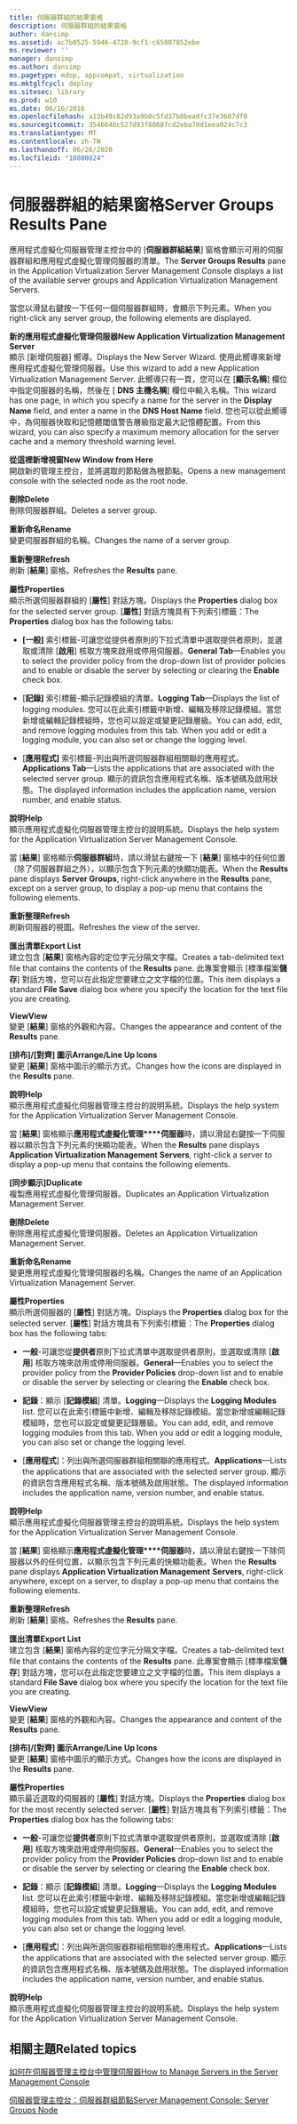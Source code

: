```yaml
---
title: 伺服器群組的結果窗格
description: 伺服器群組的結果窗格
author: dansimp
ms.assetid: ac7b0525-5946-4728-9cf1-c65007852ebe
ms.reviewer: ''
manager: dansimp
ms.author: dansimp
ms.pagetype: mdop, appcompat, virtualization
ms.mktglfcycl: deploy
ms.sitesec: library
ms.prod: w10
ms.date: 06/16/2016
ms.openlocfilehash: a13b49c82d93a9b0c5fd37b0beadfc37e3607df0
ms.sourcegitcommit: 354664bc527d93f80687cd2eba70d1eea024c7c3
ms.translationtype: MT
ms.contentlocale: zh-TW
ms.lasthandoff: 06/26/2020
ms.locfileid: "10800824"
---
```

# <span data-ttu-id="f669e-103">伺服器群組的結果窗格</span><span class="sxs-lookup"><span data-stu-id="f669e-103">Server Groups Results Pane</span></span>


<span data-ttu-id="f669e-104">應用程式虛擬化伺服器管理主控台中的 [**伺服器群組結果**] 窗格會顯示可用的伺服器群組和應用程式虛擬化管理伺服器的清單。</span><span class="sxs-lookup"><span data-stu-id="f669e-104">The **Server Groups Results** pane in the Application Virtualization Server Management Console displays a list of the available server groups and Application Virtualization Management Servers.</span></span>

<span data-ttu-id="f669e-105">當您以滑鼠右鍵按一下任何一個伺服器群組時，會顯示下列元素。</span><span class="sxs-lookup"><span data-stu-id="f669e-105">When you right-click any server group, the following elements are displayed.</span></span>

<a href="" id="new-application-virtualization-management-server"></a>**<span data-ttu-id="f669e-106">新的應用程式虛擬化管理伺服器</span><span class="sxs-lookup"><span data-stu-id="f669e-106">New Application Virtualization Management Server</span></span>**  
<span data-ttu-id="f669e-107">顯示 [新增伺服器] 嚮導。</span><span class="sxs-lookup"><span data-stu-id="f669e-107">Displays the New Server Wizard.</span></span> <span data-ttu-id="f669e-108">使用此嚮導來新增應用程式虛擬化管理伺服器。</span><span class="sxs-lookup"><span data-stu-id="f669e-108">Use this wizard to add a new Application Virtualization Management Server.</span></span> <span data-ttu-id="f669e-109">此嚮導只有一頁，您可以在 [**顯示名稱**] 欄位中指定伺服器的名稱，然後在 [ **DNS 主機名稱**] 欄位中輸入名稱。</span><span class="sxs-lookup"><span data-stu-id="f669e-109">This wizard has one page, in which you specify a name for the server in the **Display Name** field, and enter a name in the **DNS Host Name** field.</span></span> <span data-ttu-id="f669e-110">您也可以從此嚮導中，為伺服器快取和記憶體閾值警告層級指定最大記憶體配置。</span><span class="sxs-lookup"><span data-stu-id="f669e-110">From this wizard, you can also specify a maximum memory allocation for the server cache and a memory threshold warning level.</span></span>

<a href="" id="new-window-from-here"></a>**<span data-ttu-id="f669e-111">從這裡新增視窗</span><span class="sxs-lookup"><span data-stu-id="f669e-111">New Window from Here</span></span>**  
<span data-ttu-id="f669e-112">開啟新的管理主控台，並將選取的節點做為根節點。</span><span class="sxs-lookup"><span data-stu-id="f669e-112">Opens a new management console with the selected node as the root node.</span></span>

<a href="" id="delete"></a>**<span data-ttu-id="f669e-113">刪除</span><span class="sxs-lookup"><span data-stu-id="f669e-113">Delete</span></span>**  
<span data-ttu-id="f669e-114">刪除伺服器群組。</span><span class="sxs-lookup"><span data-stu-id="f669e-114">Deletes a server group.</span></span>

<a href="" id="rename"></a>**<span data-ttu-id="f669e-115">重新命名</span><span class="sxs-lookup"><span data-stu-id="f669e-115">Rename</span></span>**  
<span data-ttu-id="f669e-116">變更伺服器群組的名稱。</span><span class="sxs-lookup"><span data-stu-id="f669e-116">Changes the name of a server group.</span></span>

<a href="" id="refresh"></a>**<span data-ttu-id="f669e-117">重新整理</span><span class="sxs-lookup"><span data-stu-id="f669e-117">Refresh</span></span>**  
<span data-ttu-id="f669e-118">刷新 [**結果**] 窗格。</span><span class="sxs-lookup"><span data-stu-id="f669e-118">Refreshes the **Results** pane.</span></span>

<a href="" id="properties"></a>**<span data-ttu-id="f669e-119">屬性</span><span class="sxs-lookup"><span data-stu-id="f669e-119">Properties</span></span>**  
<span data-ttu-id="f669e-120">顯示所選伺服器群組的 [**屬性**] 對話方塊。</span><span class="sxs-lookup"><span data-stu-id="f669e-120">Displays the **Properties** dialog box for the selected server group.</span></span> <span data-ttu-id="f669e-121">[**屬性**] 對話方塊具有下列索引標籤：</span><span class="sxs-lookup"><span data-stu-id="f669e-121">The **Properties** dialog box has the following tabs:</span></span>

-   <span data-ttu-id="f669e-122">**[一般]** 索引標籤-可讓您從提供者原則的下拉式清單中選取提供者原則，並選取或清除 [**啟用**] 核取方塊來啟用或停用伺服器。</span><span class="sxs-lookup"><span data-stu-id="f669e-122">**General Tab**—Enables you to select the provider policy from the drop-down list of provider policies and to enable or disable the server by selecting or clearing the **Enable** check box.</span></span>

-   <span data-ttu-id="f669e-123">[**記錄]** 索引標籤-顯示記錄模組的清單。</span><span class="sxs-lookup"><span data-stu-id="f669e-123">**Logging Tab**—Displays the list of logging modules.</span></span> <span data-ttu-id="f669e-124">您可以在此索引標籤中新增、編輯及移除記錄模組。當您新增或編輯記錄模組時，您也可以設定或變更記錄層級。</span><span class="sxs-lookup"><span data-stu-id="f669e-124">You can add, edit, and remove logging modules from this tab. When you add or edit a logging module, you can also set or change the logging level.</span></span>

-   <span data-ttu-id="f669e-125">[**應用程式]** 索引標籤-列出與所選伺服器群組相關聯的應用程式。</span><span class="sxs-lookup"><span data-stu-id="f669e-125">**Applications Tab**—Lists the applications that are associated with the selected server group.</span></span> <span data-ttu-id="f669e-126">顯示的資訊包含應用程式名稱、版本號碼及啟用狀態。</span><span class="sxs-lookup"><span data-stu-id="f669e-126">The displayed information includes the application name, version number, and enable status.</span></span>

<a href="" id="help"></a>**<span data-ttu-id="f669e-127">說明</span><span class="sxs-lookup"><span data-stu-id="f669e-127">Help</span></span>**  
<span data-ttu-id="f669e-128">顯示應用程式虛擬化伺服器管理主控台的說明系統。</span><span class="sxs-lookup"><span data-stu-id="f669e-128">Displays the help system for the Application Virtualization Server Management Console.</span></span>

<span data-ttu-id="f669e-129">當 [**結果**] 窗格顯示**伺服器群組**時，請以滑鼠右鍵按一下 [**結果**] 窗格中的任何位置（除了伺服器群組之外），以顯示包含下列元素的快顯功能表。</span><span class="sxs-lookup"><span data-stu-id="f669e-129">When the **Results** pane displays **Server Groups**, right-click anywhere in the **Results** pane, except on a server group, to display a pop-up menu that contains the following elements.</span></span>

<a href="" id="refresh"></a>**<span data-ttu-id="f669e-130">重新整理</span><span class="sxs-lookup"><span data-stu-id="f669e-130">Refresh</span></span>**  
<span data-ttu-id="f669e-131">刷新伺服器的視圖。</span><span class="sxs-lookup"><span data-stu-id="f669e-131">Refreshes the view of the server.</span></span>

<a href="" id="export-list"></a>**<span data-ttu-id="f669e-132">匯出清單</span><span class="sxs-lookup"><span data-stu-id="f669e-132">Export List</span></span>**  
<span data-ttu-id="f669e-133">建立包含 [**結果**] 窗格內容的定位字元分隔文字檔。</span><span class="sxs-lookup"><span data-stu-id="f669e-133">Creates a tab-delimited text file that contains the contents of the **Results** pane.</span></span> <span data-ttu-id="f669e-134">此專案會顯示 [標準檔案**儲存**] 對話方塊，您可以在此指定您要建立之文字檔的位置。</span><span class="sxs-lookup"><span data-stu-id="f669e-134">This item displays a standard **File Save** dialog box where you specify the location for the text file you are creating.</span></span>

<a href="" id="view"></a>**<span data-ttu-id="f669e-135">View</span><span class="sxs-lookup"><span data-stu-id="f669e-135">View</span></span>**  
<span data-ttu-id="f669e-136">變更 [**結果**] 窗格的外觀和內容。</span><span class="sxs-lookup"><span data-stu-id="f669e-136">Changes the appearance and content of the **Results** pane.</span></span>

<a href="" id="arrange-line-up-icons"></a>**<span data-ttu-id="f669e-137">[排布]/[對齊] 圖示</span><span class="sxs-lookup"><span data-stu-id="f669e-137">Arrange/Line Up Icons</span></span>**  
<span data-ttu-id="f669e-138">變更 [**結果**] 窗格中圖示的顯示方式。</span><span class="sxs-lookup"><span data-stu-id="f669e-138">Changes how the icons are displayed in the **Results** pane.</span></span>

<a href="" id="help"></a>**<span data-ttu-id="f669e-139">說明</span><span class="sxs-lookup"><span data-stu-id="f669e-139">Help</span></span>**  
<span data-ttu-id="f669e-140">顯示應用程式虛擬化伺服器管理主控台的說明系統。</span><span class="sxs-lookup"><span data-stu-id="f669e-140">Displays the help system for the Application Virtualization Server Management Console.</span></span>

<span data-ttu-id="f669e-141">當 [**結果**] 窗格顯示**應用程式虛擬化管理\*\*\*\*伺服器**時，請以滑鼠右鍵按一下伺服器以顯示包含下列元素的快顯功能表。</span><span class="sxs-lookup"><span data-stu-id="f669e-141">When the **Results** pane displays **Application Virtualization Management** **Servers**, right-click a server to display a pop-up menu that contains the following elements.</span></span>

<a href="" id="duplicate"></a>**<span data-ttu-id="f669e-142">[同步顯示]</span><span class="sxs-lookup"><span data-stu-id="f669e-142">Duplicate</span></span>**  
<span data-ttu-id="f669e-143">複製應用程式虛擬化管理伺服器。</span><span class="sxs-lookup"><span data-stu-id="f669e-143">Duplicates an Application Virtualization Management Server.</span></span>

<a href="" id="delete"></a>**<span data-ttu-id="f669e-144">刪除</span><span class="sxs-lookup"><span data-stu-id="f669e-144">Delete</span></span>**  
<span data-ttu-id="f669e-145">刪除應用程式虛擬化管理伺服器。</span><span class="sxs-lookup"><span data-stu-id="f669e-145">Deletes an Application Virtualization Management Server.</span></span>

<a href="" id="rename"></a>**<span data-ttu-id="f669e-146">重新命名</span><span class="sxs-lookup"><span data-stu-id="f669e-146">Rename</span></span>**  
<span data-ttu-id="f669e-147">變更應用程式虛擬化管理伺服器的名稱。</span><span class="sxs-lookup"><span data-stu-id="f669e-147">Changes the name of an Application Virtualization Management Server.</span></span>

<a href="" id="properties"></a>**<span data-ttu-id="f669e-148">屬性</span><span class="sxs-lookup"><span data-stu-id="f669e-148">Properties</span></span>**  
<span data-ttu-id="f669e-149">顯示所選伺服器的 [**屬性**] 對話方塊。</span><span class="sxs-lookup"><span data-stu-id="f669e-149">Displays the **Properties** dialog box for the selected server.</span></span> <span data-ttu-id="f669e-150">[**屬性**] 對話方塊具有下列索引標籤：</span><span class="sxs-lookup"><span data-stu-id="f669e-150">The **Properties** dialog box has the following tabs:</span></span>

-   <span data-ttu-id="f669e-151">**一般**-可讓您從**提供者**原則下拉式清單中選取提供者原則，並選取或清除 [**啟用**] 核取方塊來啟用或停用伺服器。</span><span class="sxs-lookup"><span data-stu-id="f669e-151">**General**—Enables you to select the provider policy from the **Provider Policies** drop-down list and to enable or disable the server by selecting or clearing the **Enable** check box.</span></span>

-   <span data-ttu-id="f669e-152">**記錄**：顯示 [**記錄模組**] 清單。</span><span class="sxs-lookup"><span data-stu-id="f669e-152">**Logging**—Displays the **Logging Modules** list.</span></span> <span data-ttu-id="f669e-153">您可以在此索引標籤中新增、編輯及移除記錄模組。當您新增或編輯記錄模組時，您也可以設定或變更記錄層級。</span><span class="sxs-lookup"><span data-stu-id="f669e-153">You can add, edit, and remove logging modules from this tab. When you add or edit a logging module, you can also set or change the logging level.</span></span>

-   <span data-ttu-id="f669e-154">[**應用程式**]：列出與所選伺服器群組相關聯的應用程式。</span><span class="sxs-lookup"><span data-stu-id="f669e-154">**Applications**—Lists the applications that are associated with the selected server group.</span></span> <span data-ttu-id="f669e-155">顯示的資訊包含應用程式名稱、版本號碼及啟用狀態。</span><span class="sxs-lookup"><span data-stu-id="f669e-155">The displayed information includes the application name, version number, and enable status.</span></span>

<a href="" id="help"></a>**<span data-ttu-id="f669e-156">說明</span><span class="sxs-lookup"><span data-stu-id="f669e-156">Help</span></span>**  
<span data-ttu-id="f669e-157">顯示應用程式虛擬化伺服器管理主控台的說明系統。</span><span class="sxs-lookup"><span data-stu-id="f669e-157">Displays the help system for the Application Virtualization Server Management Console.</span></span>

<span data-ttu-id="f669e-158">當 [**結果**] 窗格顯示**應用程式虛擬化管理\*\*\*\*伺服器**時，請以滑鼠右鍵按一下除伺服器以外的任何位置，以顯示包含下列元素的快顯功能表。</span><span class="sxs-lookup"><span data-stu-id="f669e-158">When the **Results** pane displays **Application Virtualization Management** **Servers**, right-click anywhere, except on a server, to display a pop-up menu that contains the following elements.</span></span>

<a href="" id="refresh"></a>**<span data-ttu-id="f669e-159">重新整理</span><span class="sxs-lookup"><span data-stu-id="f669e-159">Refresh</span></span>**  
<span data-ttu-id="f669e-160">刷新 [**結果**] 窗格。</span><span class="sxs-lookup"><span data-stu-id="f669e-160">Refreshes the **Results** pane.</span></span>

<a href="" id="export-list"></a>**<span data-ttu-id="f669e-161">匯出清單</span><span class="sxs-lookup"><span data-stu-id="f669e-161">Export List</span></span>**  
<span data-ttu-id="f669e-162">建立包含 [**結果**] 窗格內容的定位字元分隔文字檔。</span><span class="sxs-lookup"><span data-stu-id="f669e-162">Creates a tab-delimited text file that contains the contents of the **Results** pane.</span></span> <span data-ttu-id="f669e-163">此專案會顯示 [標準檔案**儲存**] 對話方塊，您可以在此指定您要建立之文字檔的位置。</span><span class="sxs-lookup"><span data-stu-id="f669e-163">This item displays a standard **File Save** dialog box where you specify the location for the text file you are creating.</span></span>

<a href="" id="view"></a>**<span data-ttu-id="f669e-164">View</span><span class="sxs-lookup"><span data-stu-id="f669e-164">View</span></span>**  
<span data-ttu-id="f669e-165">變更 [**結果**] 窗格的外觀和內容。</span><span class="sxs-lookup"><span data-stu-id="f669e-165">Changes the appearance and content of the **Results** pane.</span></span>

<a href="" id="arrange-line-up-icons"></a>**<span data-ttu-id="f669e-166">[排布]/[對齊] 圖示</span><span class="sxs-lookup"><span data-stu-id="f669e-166">Arrange/Line Up Icons</span></span>**  
<span data-ttu-id="f669e-167">變更 [**結果**] 窗格中圖示的顯示方式。</span><span class="sxs-lookup"><span data-stu-id="f669e-167">Changes how the icons are displayed in the **Results** pane.</span></span>

<a href="" id="properties"></a>**<span data-ttu-id="f669e-168">屬性</span><span class="sxs-lookup"><span data-stu-id="f669e-168">Properties</span></span>**  
<span data-ttu-id="f669e-169">顯示最近選取的伺服器的 [**屬性**] 對話方塊。</span><span class="sxs-lookup"><span data-stu-id="f669e-169">Displays the **Properties** dialog box for the most recently selected server.</span></span> <span data-ttu-id="f669e-170">[**屬性**] 對話方塊具有下列索引標籤：</span><span class="sxs-lookup"><span data-stu-id="f669e-170">The **Properties** dialog box has the following tabs:</span></span>

-   <span data-ttu-id="f669e-171">**一般**-可讓您從**提供者**原則下拉式清單中選取提供者原則，並選取或清除 [**啟用**] 核取方塊來啟用或停用伺服器。</span><span class="sxs-lookup"><span data-stu-id="f669e-171">**General**—Enables you to select the provider policy from the **Provider Policies** drop-down list and to enable or disable the server by selecting or clearing the **Enable** check box.</span></span>

-   <span data-ttu-id="f669e-172">**記錄**：顯示 [**記錄模組**] 清單。</span><span class="sxs-lookup"><span data-stu-id="f669e-172">**Logging**—Displays the **Logging Modules** list.</span></span> <span data-ttu-id="f669e-173">您可以在此索引標籤中新增、編輯及移除記錄模組。當您新增或編輯記錄模組時，您也可以設定或變更記錄層級。</span><span class="sxs-lookup"><span data-stu-id="f669e-173">You can add, edit, and remove logging modules from this tab. When you add or edit a logging module, you can also set or change the logging level.</span></span>

-   <span data-ttu-id="f669e-174">[**應用程式**]：列出與所選伺服器群組相關聯的應用程式。</span><span class="sxs-lookup"><span data-stu-id="f669e-174">**Applications**—Lists the applications that are associated with the selected server group.</span></span> <span data-ttu-id="f669e-175">顯示的資訊包含應用程式名稱、版本號碼及啟用狀態。</span><span class="sxs-lookup"><span data-stu-id="f669e-175">The displayed information includes the application name, version number, and enable status.</span></span>

<a href="" id="help"></a>**<span data-ttu-id="f669e-176">說明</span><span class="sxs-lookup"><span data-stu-id="f669e-176">Help</span></span>**  
<span data-ttu-id="f669e-177">顯示應用程式虛擬化伺服器管理主控台的說明系統。</span><span class="sxs-lookup"><span data-stu-id="f669e-177">Displays the help system for the Application Virtualization Server Management Console.</span></span>

## <span data-ttu-id="f669e-178">相關主題</span><span class="sxs-lookup"><span data-stu-id="f669e-178">Related topics</span></span>


[<span data-ttu-id="f669e-179">如何在伺服器管理主控台中管理伺服器</span><span class="sxs-lookup"><span data-stu-id="f669e-179">How to Manage Servers in the Server Management Console</span></span>](how-to-manage-servers-in-the-server-management-console.md)

[<span data-ttu-id="f669e-180">伺服器管理主控台：伺服器群組節點</span><span class="sxs-lookup"><span data-stu-id="f669e-180">Server Management Console: Server Groups Node</span></span>](server-management-console-server-groups-node.md)

 

 





